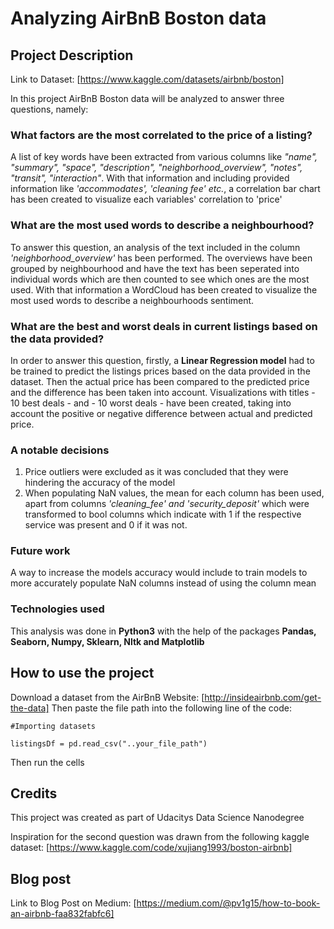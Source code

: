# Analyzing AirBnB Boston data

## Project Description
Link to Dataset: [https://www.kaggle.com/datasets/airbnb/boston]

In this project AirBnB Boston data will be analyzed to answer three questions, namely:

### What factors are the most correlated to the price of a listing?
A list of key words have been extracted from various columns like *"name", "summary", "space", "description", "neighborhood_overview", "notes", "transit", "interaction"*. With that information and including provided information like *'accommodates', 'cleaning fee' etc.*, a correlation bar chart has been created to visualize each variables' correlation to 'price'

### What are the most used words to describe a neighbourhood?
To answer this question, an analysis of the text included in the column *'neighborhood_overview'* has been performed. The overviews have been grouped by neighbourhood and have the text has been seperated into individual words which are then counted to see which ones are the most used. With that information a WordCloud has been created to visualize the most used words to describe a neighbourhoods sentiment.

### What are the best and worst deals in current listings based on the data provided?
In order to answer this question, firstly, a **Linear Regression model** had to be trained to predict the listings prices based on the data provided in the dataset. Then the actual price has been compared to the predicted price and the difference has been taken into account. Visualizations with titles - 10 best deals - and - 10 worst deals - have been created, taking into account the positive or negative difference between actual and predicted price.

### A notable decisions 
1. Price outliers were excluded as it was concluded that they were hindering the accuracy of the model
2. When populating NaN values, the mean for each column has been used, apart from columns *'cleaning_fee' and 'security_deposit'* which were transformed to bool columns which indicate with 1 if the respective service was present and 0 if it was not.

### Future work
A way to increase the models accuracy would include to train models to more accurately populate NaN columns instead of using the column mean


### Technologies used
This analysis was done in **Python3** with the help of the packages **Pandas, Seaborn, Numpy, Sklearn, Nltk and Matplotlib** 

## How to use the project
Download a dataset from the AirBnB Website: [http://insideairbnb.com/get-the-data]
Then paste the file path into the following line of the code:

```
#Importing datasets

listingsDf = pd.read_csv("..your_file_path")
```

Then run the cells

## Credits
This project was created as part of Udacitys Data Science Nanodegree

Inspiration for the second question was drawn from the following kaggle dataset: [https://www.kaggle.com/code/xujiang1993/boston-airbnb]

## Blog post
Link to Blog Post on Medium: [https://medium.com/@pv1g15/how-to-book-an-airbnb-faa832fabfc6]
